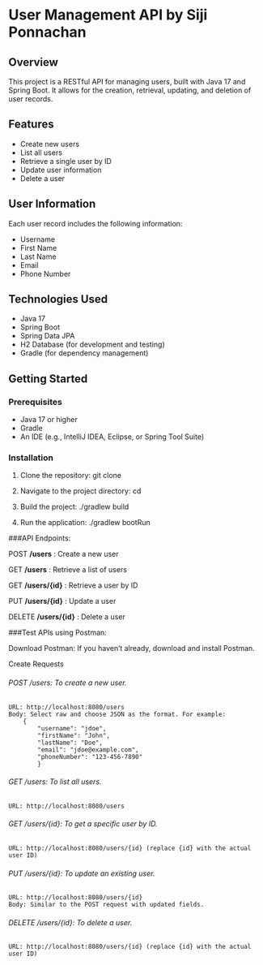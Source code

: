 # User Management API by Siji Ponnachan

## Overview

This project is a RESTful API for managing users, built with Java 17 and Spring Boot. It allows for the creation, retrieval, updating, and deletion of user records.

## Features

- Create new users
- List all users
- Retrieve a single user by ID
- Update user information
- Delete a user

## User Information

Each user record includes the following information:
- Username
- First Name
- Last Name
- Email
- Phone Number

## Technologies Used

- Java 17
- Spring Boot
- Spring Data JPA
- H2 Database (for development and testing)
- Gradle (for dependency management)

## Getting Started

### Prerequisites

- Java 17 or higher
- Gradle
- An IDE (e.g., IntelliJ IDEA, Eclipse, or Spring Tool Suite)

### Installation

1. Clone the repository: git clone <repository-url>

2. Navigate to the project directory: cd <project-directory>

3. Build the project: ./gradlew build

4. Run the application: ./gradlew bootRun


###API Endpoints:

POST		**/users**			: Create a new user

GET			**/users**			: Retrieve a list of users

GET			**/users/{id}**		: Retrieve a user by ID

PUT			**/users/{id}**		: Update a user

DELETE		**/users/{id}**		: Delete a user


###Test APIs using Postman:

Download Postman: If you haven’t already, download and install Postman.

Create Requests

###### POST /users: To create a new user.
	URL: http://localhost:8080/users
	Body: Select raw and choose JSON as the format. For example:
		{
			"username": "jdoe",
			"firstName": "John",
			"lastName": "Doe",
			"email": "jdoe@example.com",
			"phoneNumber": "123-456-7890"
			}
###### GET /users: To list all users.
	URL: http://localhost:8080/users
	
###### GET /users/{id}: To get a specific user by ID.
	URL: http://localhost:8080/users/{id} (replace {id} with the actual user ID)
	
###### PUT /users/{id}: To update an existing user.
	URL: http://localhost:8080/users/{id}
	Body: Similar to the POST request with updated fields.

###### DELETE /users/{id}: To delete a user.
	URL: http://localhost:8080/users/{id} (replace {id} with the actual user ID)
